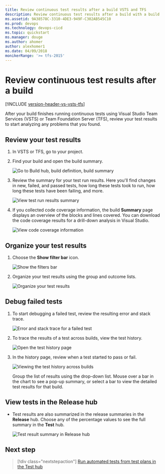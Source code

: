 ```yaml
---
title: Review continuous test results after a build VSTS and TFS 
description: Review continuous test results after a build with a build or release definition in Microsoft VSTS or Team Foundation Server (TFS)
ms.assetid: 9A38578C-3310-4DE3-949F-C302AB545C10
ms.prod: devops
ms.technology: devops-cicd
ms.topic: quickstart
ms.manager: douge
ms.author: ahomer
author: alexhomer1
ms.date: 04/09/2018
monikerRange: '>= tfs-2015'
---
```


# Review continuous test results after a build

[!INCLUDE [version-header-vs-vsts-tfs](_shared/version-header-vs-vsts-tfs.md)]

After your build finishes running continuous tests using Visual Studio Team Services (VSTS) or Team Foundation Server (TFS),
review your test results to start analyzing any problems that you found.

<a name="reviewtests"></a>  
## Review your test results

1. In VSTS or TFS, go to your project.

1. Find your build and open the build summary.

   ![Go to Build hub, build definition, build summary](_img/review-continuous-test-results-after-build/open-summary.png)

1. Review the summary for your test run results.
   Here you'll find changes in new, failed, and passed tests, 
   how long these tests took to run, how long these tests have been failing, and more.

   ![View test run results summary](_img/test-results-summary.png)

1. If you collected code coverage information, the build **Summary** page displays an overview of the blocks and lines covered.
   You can download the code coverage results for a drill-down analysis in Visual Studio.

   ![View code coverage information](_img/review-continuous-test-results-after-build/code-coverage-results.png)

<a name="organizetests"></a>  
## Organize your test results

1. Choose the **Show filter bar** icon.

   ![Show the filters bar](_img/review-continuous-test-results-after-build/show-filters.png)

1. Organize your test results using the group and outcome lists.

   ![Organize your test results](_img/organize-test-results.png)

<a name="debugtests"></a>  
## Debug failed tests

1. To start debugging a failed test, review the resulting error and stack trace.

   ![Error and stack trace for a failed test](_img/review-continuous-test-results-after-build/build-error-message.png)

1. To trace the results of a test across builds, view the test history.

   ![Open the test history page](_img/review-continuous-test-results-after-build/test-history-01.png)

1. In the history page, review when a test started to pass or fail.

   ![Viewing the test history across builds](_img/review-continuous-test-results-after-build/test-history-02.png)

   Group the list of results using the drop-down list.
   Mouse over a bar in the chart to see a pop-up summary, or select
   a bar to view the detailed test results for that build.
 
<a name="viewrelease"></a>  
## View tests in the Release hub

* Test results are also summarized in the release summaries in the **Release** hub.
  Choose any of the percentage values to see the full summary in the **Test** hub. 

  ![Test result summary in Release hub](_img/review-continuous-test-results-after-build/release-test-results-01.png)

## Next step

> [!div class="nextstepaction"]
> [Run automated tests from test plans in the Test hub](run-automated-tests-from-test-hub.md)
